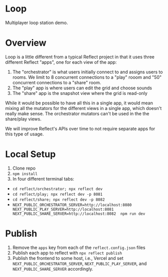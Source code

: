 # Loop

Multiplayer loop station demo.

# Overview

Loop is a little different from a typical Reflect project in that it uses three different Reflect "apps", one for each view of the app:

1. The "orchestrator" is what users initially connect to and assigns users to rooms. We limit to 8 concurrent connections to a "play" rooom and "50" concurrent connections to a "share" room.
2. The "play" app is where users can edit the grid and choose sounds
3. The "share" app is the snapshot view where the grid is read-only

While it would be possible to have all this in a single app, it would mean mixing all the mutators for the different views in a single app, which doesn't really make sense. The orchestrator mutators can't be used in the the share/play views.

We will improve Reflect's APIs over time to not require separate apps for this type of usage.

# Local Setup

1. Clone repo
2. `npm install`
3. In four different terminal tabs:

- `cd reflect/orchestrator; npx reflect dev`
- `cd reflect/play; npx reflect dev -p 8081`
- `cd reflect/share; npx reflect dev -p 8082`
- `NEXT_PUBLIC_ORCHESTRATOR_SERVER=http://localhost:8080 NEXT_PUBLIC_PLAY_SERVER=http://localhost:8081 NEXT_PUBLIC_SHARE_SERVER=http://localhost:8082  npm run dev`

# Publish

1. Remove the `apps` key from each of the `reflect.config.json` files
2. Publish each app to reflect with `npx reflect publish`
3. Publish the frontend to some host, i.e., Vercel and set `NEXT_PUBLIC_ORCHESTRATOR_SERVER`, `NEXT_PUBLIC_PLAY_SERVER`, and `NEXT_PUBLIC_SHARE_SERVER` accordingly.
